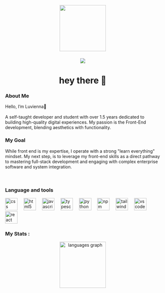 <div align="center">
  <img height="150" src="https://i.pinimg.com/736x/f2/8a/3d/f28a3d28ec4ae299aff55082d6e97849.jpg"  />
</div>



<div align="center"></div>

###

<div align="center">
  <img src="https://visitor-badge.laobi.icu/badge?page_id=Luvienna.Luvienna&left_color=deeppink&right_color=lightpink&left_text=View"  />
</div>



<h1 align="center">hey there 👋</h1>



<h3 align="left">About Me</h3>
<p align="left"> Hello, I’m Luvienna👋<br><br>A self-taught developer and student with over 1.5 years dedicated to building high-quality digital experiences. My passion is the Front-End development, blending aesthetics with functionality.


###

<h3 aling-"lift">My Goal</h3>
While front end is my expertise, I operate with a strong "learn everything" mindset. My next step, is to leverage my front-end skills as a direct pathway to mastering full-stack development and engaging with complex enterprise software and system integration.<br><br><br></p>


<h3 align="left">Language and tools</h3>

<div align="left">
  <img src="https://cdn.jsdelivr.net/gh/devicons/devicon/icons/css3/css3-original.svg" height="40" alt="css logo"  />
  <img width="12" />
  <img src="https://cdn.jsdelivr.net/gh/devicons/devicon/icons/html5/html5-original.svg" height="40" alt="html5 logo"  />
  <img width="12" />
  <img src="https://cdn.jsdelivr.net/gh/devicons/devicon/icons/javascript/javascript-original.svg" height="40" alt="javascript logo"  />
  <img width="12" />
  <img src="https://cdn.jsdelivr.net/gh/devicons/devicon/icons/typescript/typescript-original.svg" height="40" alt="typescript logo"  />
  <img width="12" />
  <img src="https://cdn.jsdelivr.net/gh/devicons/devicon/icons/python/python-original.svg" height="40" alt="python logo"  />
  <img width="12" />
  <img src="https://cdn.jsdelivr.net/gh/devicons/devicon/icons/npm/npm-original-wordmark.svg" height="40" alt="npm logo"  />
  <img width="12" />
  <img src="https://cdn.jsdelivr.net/gh/devicons/devicon/icons/tailwindcss/tailwindcss-original-wordmark.svg" height="40" alt="tailwindcss logo"  />
  <img width="12" />
  <img src="https://cdn.jsdelivr.net/gh/devicons/devicon/icons/vscode/vscode-original.svg" height="40" alt="vscode logo"  />
  <img width="12" />
  <img src="https://cdn.jsdelivr.net/gh/devicons/devicon/icons/react/react-original.svg" height="40" alt="react logo"  />
</div>


<h3 align="left"> My Stats :</h3>



<div align="center">
  <img src="https://github-readme-stats.vercel.app/api/top-langs?username=Luvienna&locale=en&hide_title=false&layout=compact&card_width=320&langs_count=5&theme=dracula&hide_border=false&order=2" height="150" alt="languages graph"  />
</div>


